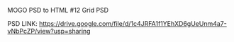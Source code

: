 MOGO PSD to HTML
#12 Grid PSD

PSD LINK:
https://drive.google.com/file/d/1c4JRFA1f1YEhXD6gUeUnm4a7-vNbPcZP/view?usp=sharing
